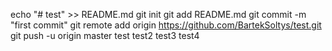 echo "# test" >> README.md
git init
git add README.md
git commit -m "first commit"
git remote add origin https://github.com/BartekSoltys/test.git
git push -u origin master
test
test2
test3
test4
